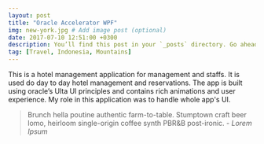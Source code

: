 ```yaml
---
layout: post
title: "Oracle Accelerator WPF"
img: new-york.jpg # Add image post (optional)
date: 2017-07-10 12:51:00 +0300
description: You’ll find this post in your `_posts` directory. Go ahead and edit it and re-build the site to see your changes. # Add post description (optional)
tag: [Travel, Indonesia, Mountains]
---
```

This is a hotel management application for management and staffs. It is used do day to day hotel management and reservations. The app is built using oracle’s Ulta UI principles and contains rich animations and user experience. My role in this application was to handle whole app's UI.


> Brunch hella poutine authentic farm-to-table. Stumptown craft beer lomo, heirloom single-origin coffee synth PBR&B post-ironic. <cite>- Lorem Ipsum</cite>

